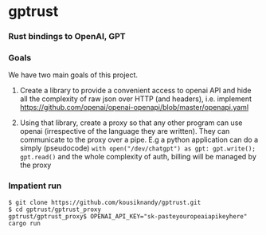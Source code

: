 # gptrust
### Rust bindings to OpenAI, GPT

### Goals
We have two main goals of this project.

1. Create a library to provide a convenient access to openai API and hide all the complexity of raw json over HTTP (and headers), i.e. implement https://github.com/openai/openai-openapi/blob/master/openapi.yaml

2. Using that library, create a proxy so that any other program can use openai (irrespective of the language they are written). They can communicate to the proxy over a pipe. E.g a python application can do a simply (pseudocode) `with open("/dev/chatgpt") as gpt: gpt.write(); gpt.read()` and the whole complexity of auth, billing will be managed by the proxy

### Impatient run

```
$ git clone https://github.com/kousiknandy/gptrust.git
$ cd gptrust/gptrust_proxy
gptrust/gptrust_proxy$ OPENAI_API_KEY="sk-pasteyouropeaiapikeyhere" cargo run
```
